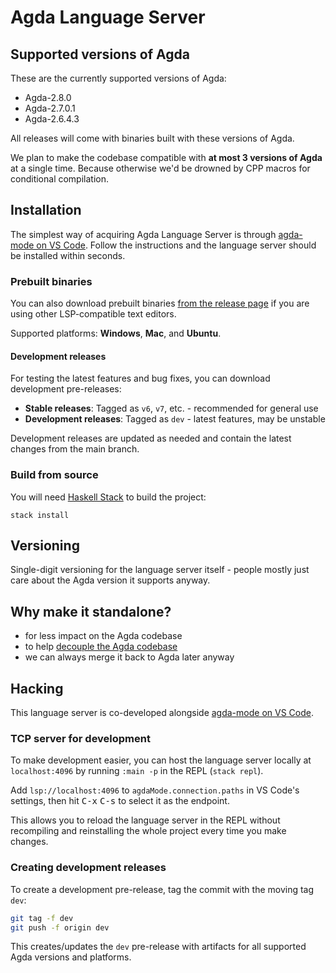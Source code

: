 # Agda Language Server

## Supported versions of Agda

These are the currently supported versions of Agda:
* Agda-2.8.0
* Agda-2.7.0.1
* Agda-2.6.4.3

All releases will come with binaries built with these versions of Agda.

We plan to make the codebase compatible with **at most 3 versions of Agda** at a single time. Because otherwise we'd be drowned by CPP macros for conditional compilation.

## Installation

The simplest way of acquiring Agda Language Server is through [agda-mode on VS Code](https://github.com/banacorn/agda-mode-vscode#agda-language-server).
Follow the instructions and the language server should be installed within seconds.

### Prebuilt binaries

You can also download prebuilt binaries [from the release page](https://github.com/banacorn/agda-language-server/releases) if you are using other LSP-compatible text editors.

Supported platforms: **Windows**, **Mac**, and **Ubuntu**.

#### Development releases

For testing the latest features and bug fixes, you can download development pre-releases:
- **Stable releases**: Tagged as `v6`, `v7`, etc. - recommended for general use
- **Development releases**: Tagged as `dev` - latest features, may be unstable

Development releases are updated as needed and contain the latest changes from the main branch.

### Build from source

You will need [Haskell Stack](https://docs.haskellstack.org/en/stable/README/) to build the project:

```
stack install
```

## Versioning

Single-digit versioning for the language server itself - people mostly just care about the Agda version it supports anyway.

## Why make it standalone?

* for less impact on the Agda codebase
* to help [decouple the Agda codebase](https://github.com/agda/agda/projects/5)
* we can always merge it back to Agda later anyway

## Hacking

This language server is co-developed alongside [agda-mode on VS Code](https://github.com/banacorn/agda-mode-vscode).

### TCP server for development

To make development easier, you can host the language server locally at `localhost:4096` by running `:main -p` in the REPL (`stack repl`).

Add `lsp://localhost:4096` to `agdaMode.connection.paths` in VS Code's settings, then hit <kbd>C-x</kbd> <kbd>C-s</kbd> to select it as the endpoint.

This allows you to reload the language server in the REPL without recompiling and reinstalling the whole project every time you make changes.

### Creating development releases

To create a development pre-release, tag the commit with the moving tag `dev`:

```bash
git tag -f dev
git push -f origin dev
```

This creates/updates the `dev` pre-release with artifacts for all supported Agda versions and platforms.

